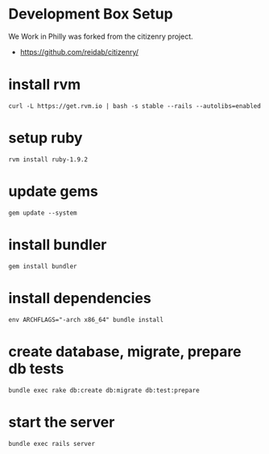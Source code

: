 # Development Box Setup
We Work in Philly was forked from the citizenry project.
- https://github.com/reidab/citizenry/

# install rvm
`curl -L https://get.rvm.io | bash -s stable --rails --autolibs=enabled`

# setup ruby
`rvm install ruby-1.9.2`

# update gems
`gem update --system`

# install bundler
`gem install bundler`

# install dependencies
`env ARCHFLAGS="-arch x86_64" bundle install`

# create database, migrate, prepare db tests
`bundle exec rake db:create db:migrate db:test:prepare`

# start the server
`bundle exec rails server`


